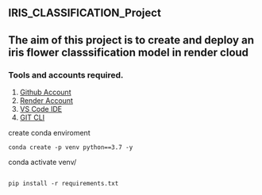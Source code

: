## IRIS_CLASSIFICATION_Project

## The aim of this project is to create and deploy an iris flower classsification model in render cloud

### Tools and accounts required.

1. [Github Account](https://github.com)
2. [Render Account](https://render.com)
3. [VS Code IDE]( https://code.visualstudio.com )
4. [GIT CLI](https://git-scm.com)


create conda enviroment
```
conda create -p venv python==3.7 -y
```
conda activate venv/
```

pip install -r requirements.txt
```



